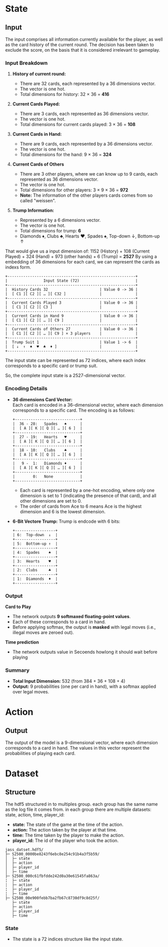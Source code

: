 # State

## Input 

The input comprises all information currently available for the player, as well as the card history of the current round.
The decision has been taken to exclude the score, on the basis that it is considered irrelevant to gameplay.

### Input Breakdown

1. **History of current round:**  
   - There are 32 cards, each represented by a 36 dimensions vector.
   - The vector is one hot.
   - Total dimensions for history: 32 × 36 = **416**

2. **Current Cards Played:**  
   - There are 3 cards, each represented as 36 dimensions vector.
   - The vector is one hot.
   - Total dimensions for current cards played: 3 × 36 = **108**

3. **Current Cards in Hand:**  
   - There are 9 cards, each represented by a 36 dimensions vector.  
   - The vector is one hot.
   - Total dimensions for the hand: 9 × 36 = **324**

4. **Current Cards of Others**
   - There are 3 other players, where we can know up to 9 cards, each represented as 36 dimensions vector.
   - The vector is one hot.
   - Total dimensions for other players: 3 × 9 × 36 = **972**
   - **Note:** The information of the other players cards comes from so called "weissen".

4. **Trump Information:**  
   - Represented by a 6 dimensions vector.
   - The vector is one hot.
   - Total dimensions for trump: **6**
   - Diamonds ♦, Clubs ♣, Hearts ♥, Spades ♠, Top-down ↓, Bottom-up ↑

That would give us a input dimension of: 
1152 (History) + 108 (Current Played) + 324 (Hand) + 973 (other hands) + 6 (Trump) = **2527**
By using a embedding of 36 dimensions for each card, we can represent the cards as indexs form.

```
+---------------------------------------------------------+
|                Input State (72)                         |
+---------------------------------------------------------+
|  History Cards 32                       | Value 0 -> 36 |
|  [ C1 ][ C2 ][ … ][ C32 ]               |               |
+---------------------------------------------------------+
|  Current Cards Played 3                 | Value 0 -> 36 |
|  [ C1 ][ C2 ][ C3 ]                     |               |
+---------------------------------------------------------+
|  Current Cards in Hand 9                | Value 0 -> 36 |
|  [ C1 ][ C2 ][ … ][ C9 ]                |               |
+---------------------------------------------------------+
|  Current Cards of Others 27             | Value 0 -> 36 |
|  [ C1 ][ C2 ][ … ][ C9 ] × 3 players    |               |
+---------------------------------------------------------+
|  Trump Suit 1                           | Value 1 -> 6  |
|  [ ↓  ↑  ♠  ♥  ♣  ♦ ]                   |               |
+---------------------------------------------------------+

```
The input state can be represented as 72 indices, where each index corresponds to a specific card or trump suit.

So, the complete input state is a 2527-dimensional vector.

### Encoding Details

- **36 dimensions Card Vector:**  
  Each card is encoded in a 36-dimensional vector, where each dimension corresponds to a specific card. The encoding is as follows:
   ```
   +-----------------------------+
   |  36 - 28:   Spades   ♠      |
   |  [ A ][ K ][ Q ][ … ][ 6 ]  |
   +-----------------------------+
   |  27 - 19:   Hearts   ♥      |
   |  [ A ][ K ][ Q ][ … ][ 6 ]  |
   +-----------------------------+
   |  18 - 10:   Clubs    ♣      |
   |  [ A ][ K ][ Q ][ … ][ 6 ]  |
   +-----------------------------+
   |   9 -  1:   Diamonds ♦      |
   |  [ A ][ K ][ Q ][ … ][ 6 ]  |
   +-----------------------------+
   |        0:   None            |
   +-----------------------------+
   ```

   - Each card is represented by a one-hot encoding, where only one dimension is set to 1 (indicating the presence of that card), and all other dimensions are set to 0.
   - The order of cards from Ace to 6 means Ace is the highest dimension and 6 is the lowest dimension. 

- **6-Bit Vectore Trump:**
   Trump is endcode with 6 bits:
   ```
   +------------------+    
   | 6:  Top-down  ↓  |
   +------------------+
   | 5:  Bottom-up ↑  |
   +------------------+
   | 4:  Spades    ♠  |
   +------------------+
   | 3:  Hearts    ♥  |
   +------------------+
   | 2:  Clubs     ♣  |
   +------------------+
   | 1:  Diamonds  ♦  |
   +------------------+
   ``` 

### Output

**Card to Play**
- The network outputs **9 softmaxed floating-point values**.
- Each of these corresponds to a card in hand.
- Before applying softmax, the output is **masked** with legal moves (i.e., illegal moves are zeroed out).

**Time prediction**
- The network outputs value in Secoends howlong it should wait before playing

### Summary

- **Total Input Dimension:** 532 (from 384 + 36 + 108 + 4)
- **Output:** 9 probabilities (one per card in hand), with a softmax applied over legal moves.

# Action

## Output
The output of the model is a 9-dimensional vector, where each dimension corresponds to a card in hand. The values in this vector represent the probabilities of playing each card.

# Dataset

## Structure

The hdf5 structured in to multiples group. each group has the same name as the log file it comes from.
in each group there are multiple datasets: state, action, time, player_id:
- **state:** The state of the game at the time of the action.
- **action:** The action taken by the player at that time.
- **time:** The time taken by the player to make the action.
- **player_id:** The id of the player who took the action.

```
jass_datset.hdf5/
├─ S2500_0000be8243f6ebc8e254c91b4a3f5b59/
│  ├─ state
│  ├─ action
│  ├─ player_id
│  ├─ time
├─ S2500_000c61fbfdde242d0a30e61545fa863a/
¦  ├─ state
¦  ├─ action
¦  ├─ player_id
¦  ├─ time
├─ S2500_00e900febb7ba2fb67c8730df9c8d25f/
   ├─ state
   ├─ action
   ├─ player_id
   ├─ time
```

### State
- The state is a 72 indices structure like the input state.